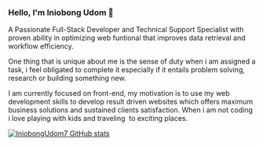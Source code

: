 ### Hello, I'm Iniobong Udom 👋

 A Passionate Full-Stack Developer and Technical Support Specialist with proven
                     ability in optimizing web funtional that improves data retrieval and workflow efficiency.
                    <p>One thing that is unique about me is the sense of duty when i am assigned a task, i feel obligated 
                    to complete it especially
                     if it entails problem solving, research or building something new.</p>
                    I am currently focused on front-end, my motivation is to use my web development skills to 
                    develop result driven websites which offers maximum business solutions and sustained clients satisfaction.
                    When i am not coding i love playing with kids and
                    traveling &nbsp;to exciting places.</p>
<!--
**IniobongUdom7/IniobongUdom7** is a ✨ _special_ ✨ repository because its `README.md` (this file) appears on your GitHub profile.

Here are some ideas to get you started:

- 🔭 I’m currently working on my Startup to Encourage more people to go into Tech...
- 🌱 I’m currently learning ...
- 👯 I’m looking to collaborate on ...
- 🤔 I’m looking for help with ...
- 💬 Ask me about ...
- 📫 How to reach me: ...
- 😄 Pronouns: ...
- ⚡ Fun fact: ...
-->


[![IniobongUdom7 GitHub stats](https://github-readme-stats.vercel.app/api?username=IniobongUdom7&theme=dark&show_icons=true)](https://github.com/IniobongUdom7/github-readme-stats)
